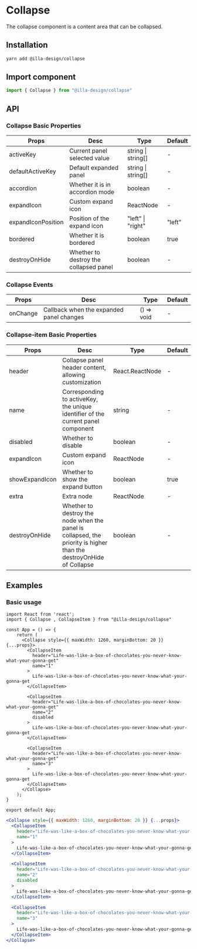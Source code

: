 # Collapse

The collapse component is a content area that can be collapsed.

## Installation

```bash
yarn add @illa-design/collapse
```

## Import component

```jsx
import { Collapse } from "@illa-design/collapse"
```

## API

### Collapse Basic Properties

| Props              | Desc                                   | Type               | Default |
| ------------------ | -------------------------------------- | ------------------ | ------- |
| activeKey          | Current panel selected value           | string \| string[] | -       |
| defaultActiveKey   | Default expanded panel                 | string \| string[] | -       |
| accordion          | Whether it is in accordion mode        | boolean            | -       |
| expandIcon         | Custom expand icon                     | ReactNode          | -       |
| expandIconPosition | Position of the expand icon            | "left" \| "right"  | "left"  |
| bordered           | Whether it is bordered                 | boolean            | true    |
| destroyOnHide      | Whether to destroy the collapsed panel | boolean            | -       |

### Collapse Events

| Props    | Desc                                     | Type       | Default |
| -------- | ---------------------------------------- | ---------- | ------- |
| onChange | Callback when the expanded panel changes | () => void | -       |

### Collapse-item Basic Properties

| Props          | Desc                                                                                                               | Type            | Default |
| -------------- | ------------------------------------------------------------------------------------------------------------------ | --------------- | ------- |
| header         | Collapse panel header content, allowing customization                                                              | React.ReactNode | -       |
| name           | Corresponding to activeKey, the unique identifier of the current panel component                                   | string          | -       |
| disabled       | Whether to disable                                                                                                 | boolean         | -       |
| expandIcon     | Custom expand icon                                                                                                 | ReactNode       | -       |
| showExpandIcon | Whether to show the expand button                                                                                  | boolean         | true    |
| extra          | Extra node                                                                                                         | ReactNode       | -       |
| destroyOnHide  | Whether to destroy the node when the panel is collapsed, the priority is higher than the destroyOnHide of Collapse | boolean         | -       |

## Examples

### Basic usage

```SnackPlayer dependencies=@illa-design/collapse
import React from 'react';
import { Collapse , CollapseItem } from "@illa-design/collapse"

const App = () => {
    return (
      <Collapse style={{ maxWidth: 1260, marginBottom: 20 }} {...props}>
        <CollapseItem
          header="Life-was-like-a-box-of-chocolates-you-never-know-what-your-gonna-get"
          name="1"
        >
          Life-was-like-a-box-of-chocolates-you-never-know-what-your-gonna-get
        </CollapseItem>

        <CollapseItem
          header="Life-was-like-a-box-of-chocolates-you-never-know-what-your-gonna-get"
          name="2"
          disabled
        >
          Life-was-like-a-box-of-chocolates-you-never-know-what-your-gonna-get
        </CollapseItem>

        <CollapseItem
          header="Life-was-like-a-box-of-chocolates-you-never-know-what-your-gonna-get"
          name="3"
        >
          Life-was-like-a-box-of-chocolates-you-never-know-what-your-gonna-get
        </CollapseItem>
      </Collapse>
    );
}

export default App;

```

```jsx
<Collapse style={{ maxWidth: 1260, marginBottom: 20 }} {...props}>
  <CollapseItem
    header="Life-was-like-a-box-of-chocolates-you-never-know-what-your-gonna-get"
    name="1"
  >
    Life-was-like-a-box-of-chocolates-you-never-know-what-your-gonna-get
  </CollapseItem>

  <CollapseItem
    header="Life-was-like-a-box-of-chocolates-you-never-know-what-your-gonna-get"
    name="2"
    disabled
  >
    Life-was-like-a-box-of-chocolates-you-never-know-what-your-gonna-get
  </CollapseItem>

  <CollapseItem
    header="Life-was-like-a-box-of-chocolates-you-never-know-what-your-gonna-get"
    name="3"
  >
    Life-was-like-a-box-of-chocolates-you-never-know-what-your-gonna-get
  </CollapseItem>
</Collapse>
```

